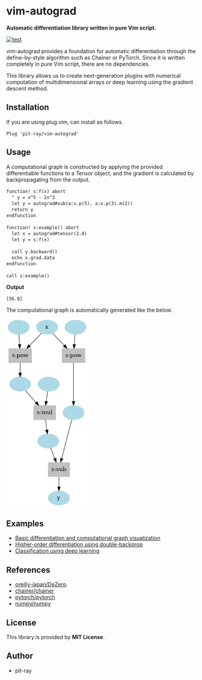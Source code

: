 # vim-autograd
**Automatic differentiation library written in pure Vim script.**

[![test](https://github.com/pit-ray/vim-autograd/actions/workflows/test.yml/badge.svg?branch=main)](https://github.com/pit-ray/vim-autograd/actions/workflows/test.yml)  

vim-autograd provides a foundation for automatic differentiation through the define-by-style algorithm such as Chainer or PyTorch. Since it is written completely in pure Vim script, there are no dependencies.

This library allows us to create next-generation plugins with numerical computation of multidimensional arrays or deep learning using the gradient descent method.


## Installation
If you are using plug.vim, can install as follows.

```vim
Plug 'pit-ray/vim-autograd'
```

## Usage

A computational graph is constructed by applying the provided differentiable functions to a Tensor object, and the gradient is calculated by backpropagating from the output.

```vim
function! s:f(x) abort
  " y = x^5 - 2x^3
  let y = autograd#sub(a:x.p(5), a:x.p(3).m(2))
  return y
endfunction

function! s:example() abort
  let x = autograd#tensor(2.0)
  let y = s:f(x)

  call y.backward()
  echo x.grad.data
endfunction

call s:example()
```

**Output**
```
[56.0]
```

The computational graph is automatically generated like the below.

<img src="examples/images/example1.png" height=500 />

## Examples
- [Basic differentiation and computational graph visualization](examples/README.md#simplest-differentiation)
- [Higher-order differentiation using double-backprop](examples/README.md#higher-order-differentiation)
- [Classification using deep learning](examples/README.md#classification-using-deep-learning)

## References
- [oreilly-japan/DeZero](https://github.com/oreilly-japan/deep-learning-from-scratch-3).
- [chainer/chainer](https://github.com/chainer/chainer)
- [pytorch/pytorch](https://github.com/pytorch/pytorch)
- [numpy/numpy](https://github.com/numpy/numpy)

## License
This library is provided by **MIT License**.

## Author
- pit-ray
